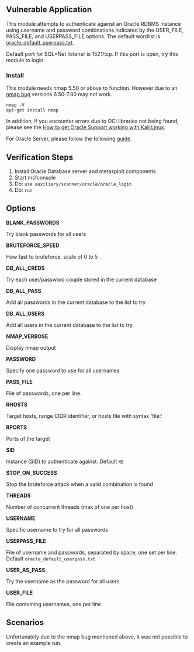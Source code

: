 ## Vulnerable Application

This module attempts to authenticate against an Oracle RDBMS instance using username and password
combinations indicated by the USER_FILE, PASS_FILE, and USERPASS_FILE options. The default wordlist
is [oracle_default_userpass.txt](https://github.com/rapid7/metasploit-framework/blob/master/data/wordlists/oracle_default_userpass.txt).

Default port for SQL*Net listener is 1521/tcp. If this port is open, try this module to login.

### Install

This module needs nmap 5.50 or above to function.  However due to an [nmap bug](https://github.com/nmap/nmap/issues/1475) versions
6.50-7.80 may not work.

```
nmap -V
apt-get install nmap
```

In addition, if you encounter errors due to OCI libraries not being found, please see the
[How to get Oracle Support working with Kali Linux](https://github.com/rapid7/metasploit-framework/wiki/How-to-get-Oracle-Support-working-with-Kali-Linux).

For Oracle Server, please follow the following
[guide](https://tutorialforlinux.com/2019/09/17/how-to-install-oracle-12c-r2-database-on-ubuntu-18-04-bionic-64-bit-easy-guide/).

## Verification Steps

  1. Install Oracle Database server and metasploit components
  2. Start msfconsole
  3. Do: ```use auxiliary/scanner/oracle/oracle_login```
  4. Do: ```run```

## Options

  **BLANK_PASSWORDS**

  Try blank passwords for all users

  **BRUTEFORCE_SPEED**

  How fast to bruteforce, scale of 0 to 5

  **DB_ALL_CREDS**

  Try each user/password couple stored in the current database

  **DB_ALL_PASS**

  Add all passwords in the current database to the list to try

  **DB_ALL_USERS**

  Add all users in the current database to the list to try

  **NMAP_VERBOSE**

  Display nmap output

  **PASSWORD**

  Specify one password to use for all usernames

  **PASS_FILE**

  File of passwords, one per line.

  **RHOSTS**

  Target hosts, range CIDR identifier, or hosts file with syntax 'file:<path>'

  **RPORTS**

  Ports of the target

  **SID**

  Instance (SID) to authenticate against. Default `XE`

  **STOP_ON_SUCCESS**

  Stop the bruteforce attack when a valid combination is found

  **THREADS**

  Number of concurrent threads (max of one per host)

  **USERNAME**

  Specific username to try for all passwords

  **USERPASS_FILE**

  File of username and passwords, separated by space, one set per line. Default `oracle_default_userpass.txt`

  **USER_AS_PASS**

  Try the username as the password for all users

  **USER_FILE**

  File containing usernames, one per line

## Scenarios

Unfortunately due to the nmap bug mentioned above, it was not possible to create an example run.
